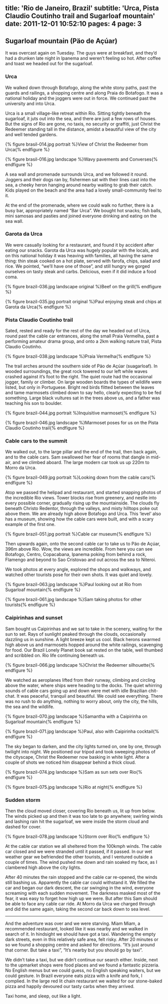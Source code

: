 title: 'Rio de Janeiro, Brazil'
subtitle: 'Urca, Pista Claudio Coutinho trail and Sugarloaf mountain'
date: 2011-12-01 10:52:10
pages: 4
page: 3
---

## Sugarloaf mountain (Päo de Açúar)

It was overcast again on Tuesday. The guys were at breakfast, and they’d had a drunken late night in Ipanema and weren’t feeling so hot. After coffee and toast we headed out for the sugarloaf.

### Urca

We walked down through Botafogo, along the white stony paths, past the guards and railings, a shopping centre and along Praia do Botafogo. It was a national holiday and the joggers were out in force. We continued past the university and into Urca.

Urca is a small village-like retreat within Rio. Sitting tightly beneath the sugarloaf, it juts out into the sea, and there are just a few rows of houses. But the signs of Rio are gone, no taxis, no security or graffiti, just Christ the Redeemer standing tall in the distance, amidst a beautiful view of the city and well tended gardens.

{% figure brasil-014.jpg portrait %}View of Christ the Redeemer from Urca{% endfigure %}

{% figure brasil-016.jpg landscape %}Wavy pavements and Converses{% endfigure %}

A sea wall and promenade surrounds Urca, and we followed it round. Joggers and their dogs ran by, fishermen sat with their lines cast into the sea, a cheeky heron hanging around nearby waiting to grab their catch. Kids played on the beach and the area had a lovely small-community feel to it.

At the end of the promenade, where we could walk no further, there is a busy bar, appropriately named “Bar Urca”. We bought hot snacks; fish balls, mini samosas and pasties and joined everyone drinking and eating on the sea wall.

### Garota da Urca

We were casually looking for a restaurant, and found it by accident after eating our snacks. Garota da Urca was hugely popular with the locals, and on this national holiday it was heaving with families, all having the same thing: thin steak cooked on a hot plate, served with farofa, chips, salad and rice. We pointed, “we’ll have one of those”, and still hungry we gorged ourselves on tasty steak and carbs. Delicious, even if it did induce a food coma.

{% figure brazil-036.jpg landscape original %}Beef on the grill{% endfigure %}

{% figure brazil-035.jpg portrait original %}Paul enjoying steak and chips at Garota da Urca{% endfigure %}

### Pista Claudio Coutinho trail

Sated, rested and ready for the rest of the day we headed out of Urca, round past the cable car entrances, along the small Praia Vermelha, past a performing amateur drama group, and onto a 2km walking nature trail, Pista Claudio Coutinho.

{% figure brazil-038.jpg landscape %}Praia Vermelha{% endfigure %}

The trail arches around the southern side of Päo de Açúar (suagarloaf). In wooded surroundings, the great rock towered to our left while waves crashed against it’s foot to the right. The quiet route had the occasional jogger, family or climber. On large wooden boards the types of wildlife were listed, but only in Portuguese. Bright red birds flitted between the leaves and tame marmosets climbed down to say hello, clearly expecting to be fed something. Large black vultures sat in the trees above us, and a father was teaching his son to boulder.

{% figure brazil-044.jpg portrait %}Inquisitive marmoset{% endfigure %}

{% figure brazil-046.jpg landscape %}Marmoset poses for us on the Pista Claudio Coutinho trail{% endfigure %}

### Cable cars to the summit

We walked out, to the large pillar and the end of the trail, then back again, and to the cable cars. Sam swallowed her fear of rooms that dangle in mid-air, and we climbed aboard. The large modern car took us up 220m to Morro da Urca.

{% figure brazil-049.jpg portrait %}Looking down from the cable cars{% endfigure %}

Atop we passed the helipad and restaurant, and started snapping photos of the incredible Rio views. Tower blocks rise from greenery, and nestle into every possible corner, gradually rising up the mountainside. The clouds fly beneath Christo Redentor, through the valleys, and misty hilltops poke out above them. We are already high above Botafogo and Urca. This ‘level’ also has a museum, showing how the cable cars were built, and with a scary example of the first one.

{% figure brazil-051.jpg portrait %}Cable car museum{% endfigure %}

Then upwards again, onto the second cable car to take us to Päo de Açúar, 396m above Rio. Wow, the views are incredible. From here you can see Botafogo, Centro, Copacabana, Ipanema poking from behind a rock, Flamengo and beyond to Sao Cristovao and out across the sea to Niteroi.

We took photos at every angle, explored the shops and walkways, and watched other tourists pose for their own shots. It was quiet and lovely.

{% figure brazil-063.jpg landscape %}Paul looking out at Rio from Sugarloaf mountain{% endfigure %}

{% figure brazil-061.jpg landscape %}Sam taking photos for other tourists{% endfigure %}

### Caipirinhas and sunset

Sam bought us Caipirinhas and we sat to take in the scenery, waiting for the sun to set. Rays of sunlight peaked through the clouds, occasionally dazzling us in sunshine. A light breeze kept us cool. Black herons swarmed high above us and marmosets hopped around the white railings, scavenging for food. Our Brazil Lonely Planet book sat rested on the table, well thumbed and scribbled on. Rio life continuing beneath us.

{% figure brazil-066.jpg landscape %}Christ the Redeemer silhouette{% endfigure %}

We watched as aeroplanes lifted from their runway, climbing and circling above the water, where ships were heading to the docks. The quiet whirring sounds of cable cars going up and down were met with idle Brazilian chit-chat. It was peaceful, tranquil and beautiful. We could see everything. There was no rush to do anything, nothing to worry about, only the city, the hills, the sea and the wildlife.

{% figure brazil-070.jpg landscape %}Samantha with a Caipirinha on Sugarloaf mountain{% endfigure %}

{% figure brazil-071.jpg landscape %}Paul, also with Caipirinha cocktail{% endfigure %}

The sky began to darken, and the city lights turned on, one by one, through twilight into night. We positioned our tripod and took sweeping photos of the cityscape, Christ the Redeemer now basking in white light. After a couple of shots we noticed him disappear behind a thick cloud.

{% figure brazil-074.jpg landscape %}Sam as sun sets over Rio{% endfigure %}

{% figure brazil-075.jpg landscape %}Rio at night{% endfigure %}

### Sudden storm

Then the cloud moved closer, covering Rio beneath us, lit up from below. The winds picked up and then it was too late to go anywhere; swirling winds and lashing rain hit the sugarloaf, we were inside the storm cloud and dashed for cover.

{% figure brazil-078.jpg landscape %}Storm over Rio{% endfigure %}

At the cable car station we all sheltered from the 100kmph winds. The cable car closed and we were stranded until it passed, if it passed. In our wet weather gear we befriended the other tourists, and I ventured outside a couple of times. The wind pushed me down and rain soaked my face, as I clambered high above the city lights.

After 40 minutes the rain stopped and the cable car re-opened, the winds still bashing us. Apparently the cable car could withstand it. We filled the car and began our dark descent, the car swinging in the wind, everyone screaming with each sudden movement. The darkness masked most of the fear, it was easy to forget how high up we were. But after this Sam should be able to face any cable car ride. At Morro da Urca we charged through and did the same again, taking the second car back down to sea level.

---

And the adventure was over and we were starving. Miam Miam, a recommended restaurant, looked like it was nearby and we walked in search of it. In hindsight we should have got a taxi. Wandering the empty dark streets, even in this relatively safe area, felt risky. After 20 minutes or so we found a shopping centre and asked for directions. “It’s just around that corner. But take a taxi”, “It’s nearby but you should go by taxi”.

We didn’t take a taxi, but we didn’t continue our search either. Inside, next to the upmarket shops were food places and we found a fantastic pizzeria. No English menus but we could guess, no English speaking waiters, but we could gesture. In Brazil everyone eats pizza with a knife and fork, I complied. In the large red lit chain restaurant we waited for our stone-baked pizza and happily devoured our tasty carbs when they arrived.

Taxi home, and sleep, out like a light.
